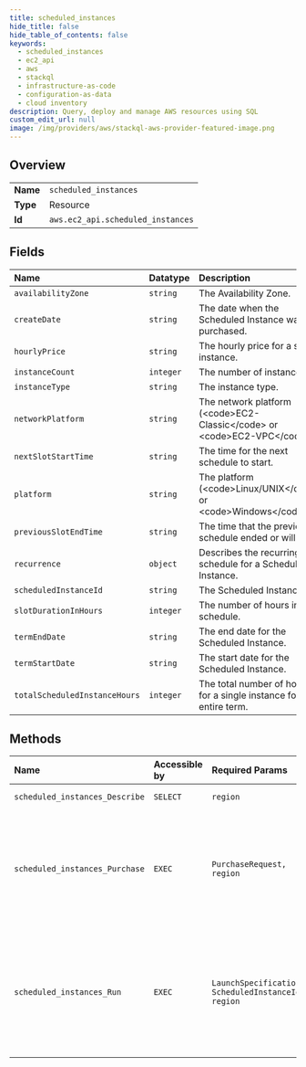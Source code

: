 ```yaml
---
title: scheduled_instances
hide_title: false
hide_table_of_contents: false
keywords:
  - scheduled_instances
  - ec2_api
  - aws    
  - stackql
  - infrastructure-as-code
  - configuration-as-data
  - cloud inventory
description: Query, deploy and manage AWS resources using SQL
custom_edit_url: null
image: /img/providers/aws/stackql-aws-provider-featured-image.png
---
```

  
    

## Overview
<table><tbody>
<tr><td><b>Name</b></td><td><code>scheduled_instances</code></td></tr>
<tr><td><b>Type</b></td><td>Resource</td></tr>
<tr><td><b>Id</b></td><td><code>aws.ec2_api.scheduled_instances</code></td></tr>
</tbody></table>

## Fields
| Name | Datatype | Description |
|:-----|:---------|:------------|
| `availabilityZone` | `string` | The Availability Zone. |
| `createDate` | `string` | The date when the Scheduled Instance was purchased. |
| `hourlyPrice` | `string` | The hourly price for a single instance. |
| `instanceCount` | `integer` | The number of instances. |
| `instanceType` | `string` | The instance type. |
| `networkPlatform` | `string` | The network platform (&lt;code&gt;EC2-Classic&lt;/code&gt; or &lt;code&gt;EC2-VPC&lt;/code&gt;). |
| `nextSlotStartTime` | `string` | The time for the next schedule to start. |
| `platform` | `string` | The platform (&lt;code&gt;Linux/UNIX&lt;/code&gt; or &lt;code&gt;Windows&lt;/code&gt;). |
| `previousSlotEndTime` | `string` | The time that the previous schedule ended or will end. |
| `recurrence` | `object` | Describes the recurring schedule for a Scheduled Instance. |
| `scheduledInstanceId` | `string` | The Scheduled Instance ID. |
| `slotDurationInHours` | `integer` | The number of hours in the schedule. |
| `termEndDate` | `string` | The end date for the Scheduled Instance. |
| `termStartDate` | `string` | The start date for the Scheduled Instance. |
| `totalScheduledInstanceHours` | `integer` | The total number of hours for a single instance for the entire term. |
## Methods
| Name | Accessible by | Required Params | Description |
|:-----|:--------------|:----------------|:------------|
| `scheduled_instances_Describe` | `SELECT` | `region` | Describes the specified Scheduled Instances or all your Scheduled Instances. |
| `scheduled_instances_Purchase` | `EXEC` | `PurchaseRequest, region` | &lt;p&gt;Purchases the Scheduled Instances with the specified schedule.&lt;/p&gt; &lt;p&gt;Scheduled Instances enable you to purchase Amazon EC2 compute capacity by the hour for a one-year term. Before you can purchase a Scheduled Instance, you must call &lt;a&gt;DescribeScheduledInstanceAvailability&lt;/a&gt; to check for available schedules and obtain a purchase token. After you purchase a Scheduled Instance, you must call &lt;a&gt;RunScheduledInstances&lt;/a&gt; during each scheduled time period.&lt;/p&gt; &lt;p&gt;After you purchase a Scheduled Instance, you can't cancel, modify, or resell your purchase.&lt;/p&gt; |
| `scheduled_instances_Run` | `EXEC` | `LaunchSpecification, ScheduledInstanceId, region` | &lt;p&gt;Launches the specified Scheduled Instances.&lt;/p&gt; &lt;p&gt;Before you can launch a Scheduled Instance, you must purchase it and obtain an identifier using &lt;a&gt;PurchaseScheduledInstances&lt;/a&gt;.&lt;/p&gt; &lt;p&gt;You must launch a Scheduled Instance during its scheduled time period. You can't stop or reboot a Scheduled Instance, but you can terminate it as needed. If you terminate a Scheduled Instance before the current scheduled time period ends, you can launch it again after a few minutes. For more information, see &lt;a href="https://docs.aws.amazon.com/AWSEC2/latest/UserGuide/ec2-scheduled-instances.html"&gt;Scheduled Instances&lt;/a&gt; in the &lt;i&gt;Amazon EC2 User Guide&lt;/i&gt;.&lt;/p&gt; |
